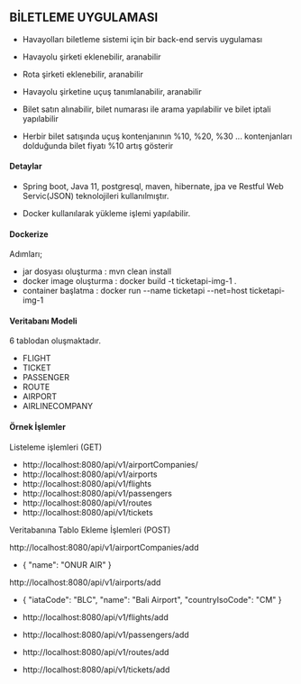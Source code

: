 ## BİLETLEME UYGULAMASI

- Havayolları biletleme sistemi için bir back-end servis uygulaması

- Havayolu şirketi eklenebilir, aranabilir

- Rota şirketi eklenebilir, aranabilir

- Havayolu şirketine uçuş tanımlanabilir, aranabilir

- Bilet satın alınabilir, bilet numarası ile arama yapılabilir ve bilet iptali
  yapılabilir
  
- Herbir bilet satışında uçuş kontenjanının %10, %20, %30 ... kontenjanları
 dolduğunda bilet fiyatı %10 artış gösterir





#### Detaylar
- Spring boot, Java 11, postgresql, maven, hibernate, jpa ve Restful Web Servic(JSON) teknolojileri kullanılmıştır.

- Docker kullanılarak yükleme işlemi yapılabilir.

#### Dockerize

Adımları;

- jar dosyası oluşturma : mvn clean install
- docker image oluşturma : docker build -t ticketapi-img-1 .
- container başlatma : docker run --name ticketapi --net=host ticketapi-img-1

#### Veritabanı Modeli

6 tablodan oluşmaktadır.

- FLIGHT
- TICKET
- PASSENGER
- ROUTE
- AIRPORT
- AIRLINECOMPANY

#### Örnek İşlemler

Listeleme işlemleri (GET)

- http://localhost:8080/api/v1/airportCompanies/
- http://localhost:8080/api/v1/airports
- http://localhost:8080/api/v1/flights
- http://localhost:8080/api/v1/passengers
- http://localhost:8080/api/v1/routes
- http://localhost:8080/api/v1/tickets

Veritabanına Tablo Ekleme İşlemleri (POST)

 http://localhost:8080/api/v1/airportCompanies/add
-   {
        "name": "ONUR AIR"
    }
    
 http://localhost:8080/api/v1/airports/add
 - {
     "iataCode": "BLC",
     "name": "Bali Airport",
     "countryIsoCode": "CM"
    }
    
- http://localhost:8080/api/v1/flights/add
- http://localhost:8080/api/v1/passengers/add
- http://localhost:8080/api/v1/routes/add
- http://localhost:8080/api/v1/tickets/add
